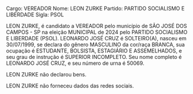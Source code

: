 Cargo: VEREADOR
Nome: LEON ZURKE
Partido: PARTIDO SOCIALISMO E LIBERDADE
Sigla: PSOL

LEON ZURKE, é candidato a VEREADOR pelo município de SÃO JOSÉ DOS CAMPOS - SP na eleição MUNICIPAL de 2024 pelo PARTIDO SOCIALISMO E LIBERDADE (PSOL).
LEONARDO JOSÉ CRUZ é SOLTEIRO(A), nasceu em 30/07/1999, se declara do gênero MASCULINO da cor/raça BRANCA, sua ocupação é ESTUDANTE, BOLSISTA, ESTAGIÁRIO E ASSEMELHADOS, e seu grau de instrução é SUPERIOR INCOMPLETO.
Seu nome completo é LEONARDO JOSÉ CRUZ, e seu número de urna é 50069.

LEON ZURKE não declarou bens.


LEON ZURKE não forneceu dados das redes sociais.